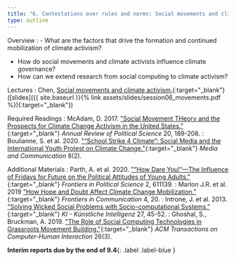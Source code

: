 ```yaml
---
title: "6. Contestations over rules and norms: Social movements and climate activism (8.4)"
type: outline
---
```


Overview
: - What are the factors that drive the formation and continued mobilization of climate activism?
  - How do social movements and climate activists influence climate governance?
  - How can we extend research from social computing to climate activism?

Lectures
: Chen, [Social movements and climate activism.](https://vimeo.com/536286105){:target="_blank"} ([slides]({{ site.baseurl }}{% link assets/slides/session06_movements.pdf %}){:target="_blank"})

Required Readings
: McAdam, D. 2017. ["Social Movement THeory and the Prospects for Climate Change Activism in the United States."](https://doi.org/10.1146/annurev-polisci-052615-025801){:target="_blank"} _Annual Review of Political Science_ 20, 189-208.
: Boulianne, S. et al. 2020. ["“School Strike 4 Climate”: Social Media and the International Youth Protest on Climate Change."](http://dx.doi.org/10.17645/mac.v8i2.2768){:target="_blank"} _Media and Communication_ 8(2).

Additional Materials
: Parth, A. et al. 2020. ["“How Dare You!“—The Influence of Fridays for Future on the Political Attitudes of Young Adults."](https://doi.org/10.3389/fpos.2020.611139){:target="_blank"} _Frontiers in Political Science_ 2, 611139.
: Marlon J.R. et al. 2019 ["How Hope and Doubt Affect Climate Change Mobilization."](https://doi.org/10.3389/fcomm.2019.00020){:target="_blank"} _Frontiers in Communication_ 4, 20.
: Introne, J. et al. 2013. ["Solving Wicked Social Problems with Socio-computational Systems."](https://doi.org/10.1007/s13218-012-0231-2){:target="_blank"} _KI - Künstliche Intelligenz_ 27, 45-52.
: Ghoshal, S., Bruckman, A. 2019. ["The Role of Social Computing Technologies in Grassroots Movement Building."](https://doi.org/10.1145/3318140){:target="_blank"} _ACM Transactions on Computer-Human Interaction_ 26(3).

**Interim reports due by the end of 9.4**{: .label .label-blue }
